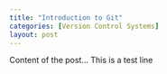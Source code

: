 ```yaml
---
title: "Introduction to Git"
categories: [Version Control Systems]
layout: post
---
```

Content of the post...
This is a test line
